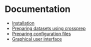 # Documentation

 - [Installation](install.md)
 - [Preparing datasets using crossprep](crossprep.md)
 - [Preparing configuration files](configuration.md)
 - [Graphical user interface](gui.md)

